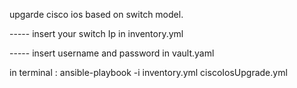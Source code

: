 upgarde cisco ios based on switch model.


----- insert your switch Ip in inventory.yml 


----- insert username and password in vault.yaml




in terminal :  ansible-playbook -i inventory.yml ciscoIosUpgrade.yml
